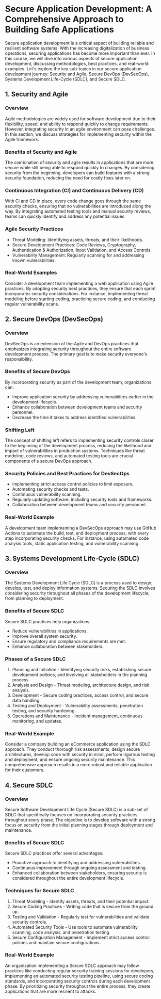 # Secure Application Development: A Comprehensive Approach to Building Safe Applications

Secure application development is a critical aspect of building reliable and resilient software systems. With the increasing digitalization of business operations, securing applications has become more important than ever. In this course, we will dive into various aspects of secure application development, discussing methodologies, best practices, and real-world examples. Let's explore the key sub-topics in our secure application development journey: Security and Agile, Secure DevOps (DevSecOps), Systems Development Life-Cycle (SDLC), and Secure SDLC.

## 1. **Security and Agile**

### Overview
Agile methodologies are widely used for software development due to their flexibility, speed, and ability to respond quickly to change requirements. However, integrating security in an agile environment can pose challenges. In this section, we discuss strategies for implementing security within the Agile framework.

### Benefits of Security and Agile
The combination of security and agile results in applications that are more secure while still being able to respond quickly to changes. By considering security from the beginning, developers can build features with a strong security foundation, reducing the need for costly fixes later on.

### Continuous Integration (CI) and Continuous Delivery (CD)
With CI and CD in place, every code change goes through the same security checks, ensuring that no vulnerabilities are introduced along the way. By integrating automated testing tools and manual security reviews, teams can quickly identify and address any potential issues.

### Agile Security Practices
- Threat Modeling: Identifying assets, threats, and their likelihoods.
- Secure Development Practices: Code Reviews, Cryptography, Authentication & Authorization, Input Validation, and Access Controls.
- Vulnerability Management: Regularly scanning for and addressing known vulnerabilities.

### Real-World Examples
Consider a development team implementing a web application using Agile practices. By adopting security best practices, they ensure that each sprint incorporates security considerations. For instance, implementing threat modeling before starting coding, practicing secure coding, and conducting regular vulnerability scans.

## 2. **Secure DevOps (DevSecOps)**

### Overview
DevSecOps is an extension of the Agile and DevOps practices that emphasizes integrating security throughout the entire software development process. The primary goal is to make security everyone's responsibility.

### Benefits of Secure DevOps
By incorporating security as part of the development team, organizations can:
- Improve application security by addressing vulnerabilities earlier in the development lifecycle.
- Enhance collaboration between development teams and security personnel.
- Decrease the time it takes to address identified vulnerabilities.

### Shifting Left
The concept of shifting left refers to implementing security controls closer to the beginning of the development process, reducing the likelihood and impact of vulnerabilities in production systems. Techniques like threat modeling, code reviews, and automated testing tools are crucial components of a secure DevOps approach.

### Security Policies and Best Practices for DevSecOps
- Implementing strict access control policies to limit exposure.
- Automating security checks and tests.
- Continuous vulnerability scanning.
- Regularly updating software, including security tools and frameworks.
- Collaboration between development teams and security personnel.

### Real-World Example
A development team implementing a DevSecOps approach may use GitHub Actions to automate the build, test, and deployment process, with every step incorporating security checks. For instance, using automated code analysis tools, static application testing, and vulnerability scanning.

## 3. **Systems Development Life-Cycle (SDLC)**

### Overview
The Systems Development Life Cycle (SDLC) is a process used to design, develop, test, and deploy information systems. Securing the SDLC involves considering security throughout all phases of the development lifecycle, from planning to deployment.

### Benefits of Secure SDLC
Secure SDLC practices help organizations:
- Reduce vulnerabilities in applications.
- Improve overall system security.
- Ensure regulatory and compliance requirements are met.
- Enhance collaboration between stakeholders.

### Phases of a Secure SDLC
1. Planning and Initiation - Identifying security risks, establishing secure development policies, and involving all stakeholders in the planning process.
2. Analysis and Design - Threat modeling, architecture design, and risk analysis.
3. Development - Secure coding practices, access control, and secure data handling.
4. Testing and Deployment - Vulnerability assessments, penetration testing, and security hardening.
5. Operations and Maintenance - Incident management, continuous monitoring, and updates.

### Real-World Example
Consider a company building an eCommerce application using the SDLC approach. They conduct thorough risk assessments, design secure architectures, develop code with security in mind, perform rigorous testing and deployment, and ensure ongoing security maintenance. This comprehensive approach results in a more robust and reliable application for their customers.

## 4. **Secure SDLC**

### Overview
Secure Software Development Life Cycle (Secure SDLC) is a sub-set of SDLC that specifically focuses on incorporating security practices throughout every phase. The objective is to develop software with a strong focus on security from the initial planning stages through deployment and maintenance.

### Benefits of Secure SDLC
Secure SDLC practices offer several advantages:
- Proactive approach to identifying and addressing vulnerabilities.
- Continuous improvement through ongoing assessment and testing.
- Enhanced collaboration between stakeholders, ensuring security is considered throughout the entire development lifecycle.

### Techniques for Secure SDLC
1. Threat Modeling - Identify assets, threats, and their potential impact.
2. Secure Coding Practices - Writing code that is secure from the ground up.
3. Testing and Validation - Regularly test for vulnerabilities and validate security controls.
4. Automated Security Tools - Use tools to automate vulnerability scanning, code analysis, and penetration testing.
5. Secure Configuration Management - Implement strict access control policies and maintain secure configurations.

### Real-World Example
An organization implementing a Secure SDLC approach may follow practices like conducting regular security training sessions for developers, implementing an automated security testing pipeline, using secure coding standards, and incorporating security controls during each development phase. By prioritizing security throughout the entire process, they create applications that are more resilient to attacks.